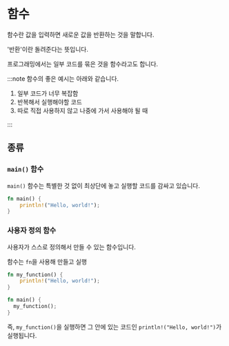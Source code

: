# 함수

함수란 값을 입력하면 새로운 값을 반환하는 것을 말합니다.

'반환'이란 돌려준다는 뜻입니다.

프로그래밍에서는 일부 코드를 묶은 것을 함수라고도 합니다.

:::note
함수의 좋은 예시는 아래와 같습니다.

1. 일부 코드가 너무 복잡함
2. 반복해서 실행해야할 코드
3. 따로 직접 사용하지 않고 나중에 가서 사용해야 될 때

:::

## 종류

### `main()` 함수

`main()` 함수는 특별한 것 없이 최상단에 놓고 실행할 코드를 감싸고 있습니다.

```rust
fn main() {
    println!("Hello, world!");
}
```

### 사용자 정의 함수

사용자가 스스로 정의해서 만들 수 있는 함수입니다.

함수는 `fn`을 사용해 만들고 실행

```rust
fn my_function() {
    println!("Hello, world!");
}

fn main() {
  my_function();
}
```

즉, `my_function()`을 실행하면 그 안에 있는 코드인 `println!("Hello, world!")`가 실행됩니다.
